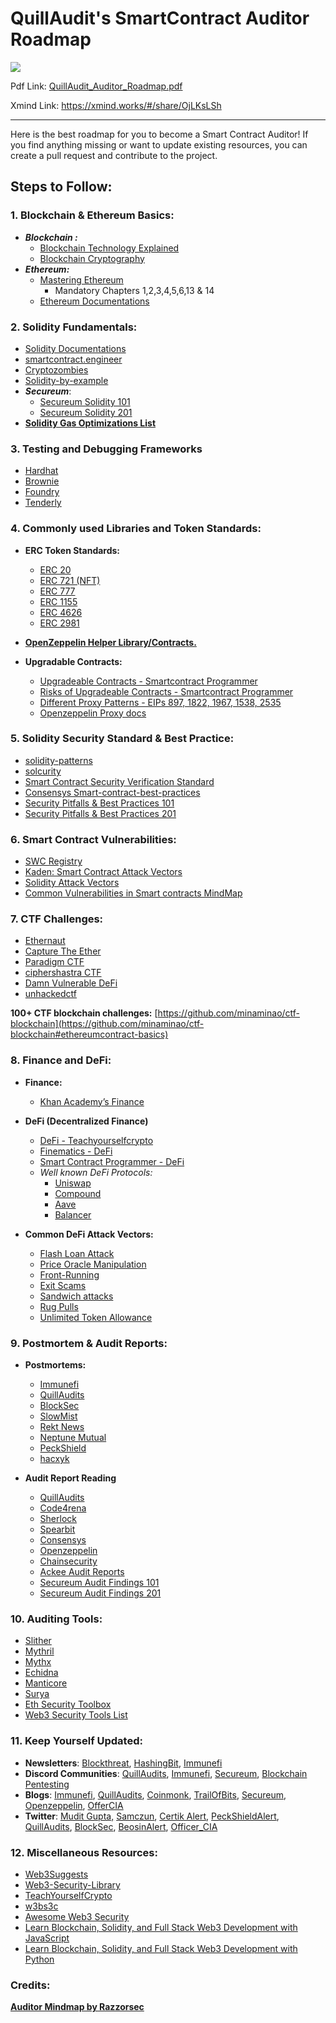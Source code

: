 # QuillAudit's SmartContract Auditor Roadmap

![](https://github.com/Quillhash/QuillAudit_Auditor_Roadmap/blob/main/files/QuillAudits_Auditor's_Roadmap.png)

Pdf Link: [QuillAudit_Auditor_Roadmap.pdf](https://github.com/Quillhash/QuillAudit_Auditor_Roadmap/blob/main/files/QuillAudits_Auditor's_Roadmap.pdf)

Xmind Link: https://xmind.works/#/share/OjLKsLSh

---
Here is the best roadmap for you to become a Smart Contract Auditor!
If you find anything missing or want to update existing resources, you can create a pull request and contribute to the project.

## Steps to Follow:

### 1. Blockchain & Ethereum Basics:

- ***Blockchain :***
    - [Blockchain Technology Explained](https://www.youtube.com/watch?v=qOVAbKKSH10)
    - [Blockchain Cryptography](https://101blockchains.com/blockchain-cryptography/)
- ***Ethereum:***
    - [Mastering Ethereum](https://github.com/ethereumbook/ethereumbook)
        - Mandatory Chapters 1,2,3,4,5,6,13 & 14
    - [Ethereum Documentations](https://ethereum.org/en/developers/)
    

### 2. Solidity Fundamentals:

- [Solidity Documentations](https://docs.soliditylang.org/en/latest/)
- [smartcontract.engineer](https://www.smartcontract.engineer/)
- [Cryptozombies](https://cryptozombies.io/en/course/)
- [Solidity-by-example](https://solidity-by-example.org/)
- ***Secureum***:
    - [Secureum Solidity 101](https://secureum.substack.com/p/solidity-101?s=r)
    - [Secureum Solidity 201](https://secureum.substack.com/p/solidity-201?s=r)
- **[Solidity Gas Optimizations List](https://github.com/iskdrews/awesome-solidity-gas-optimization)**

### 3. Testing and Debugging Frameworks

- [Hardhat](https://hardhat.org/guides/waffle-testing.html)
- [Brownie](https://eth-brownie.readthedocs.io/en/stable/)
- [Foundry](https://github.com/foundry-rs/foundry)
- [Tenderly](https://tenderly.co/)

### 4. Commonly used Libraries and Token Standards:

- **ERC Token Standards:**
    - [ERC 20](https://ethereum.org/en/developers/docs/standards/tokens/erc-20/)
    - [ERC 721 (NFT)](https://ethereum.org/en/developers/docs/standards/tokens/erc-721/)
    - [ERC 777](https://ethereum.org/en/developers/docs/standards/tokens/erc-777/)
    - [ERC 1155](https://ethereum.org/en/developers/docs/standards/tokens/erc-1155/)
    - [ERC 4626](https://ethereum.org/en/developers/docs/standards/tokens/erc-4626/)
    - [ERC 2981](https://eips.ethereum.org/EIPS/eip-2981)
    
- **[OpenZeppelin Helper Library/Contracts.](https://github.com/OpenZeppelin/openzeppelin-contracts)**

- **Upgradable Contracts:**
    - [Upgradeable Contracts - Smartcontract Programmer](https://www.youtube.com/watch?v=JgSj7IiE4jA)
    - [Risks of Upgradeable Contracts - Smartcontract Programmer](https://www.youtube.com/watch?v=XmxfB5JOt1Q)
    - [Different Proxy Patterns - EIPs 897, 1822, 1967, 1538, 2535](https://ethereum-blockchain-developer.com/110-upgrade-smart-contracts/00-project/)
    - [Openzeppelin Proxy docs](https://docs.openzeppelin.com/contracts/4.x/api/proxy)
    

### 5. Solidity Security Standard & Best Practice:

- [solidity-patterns](https://github.com/fravoll/solidity-patterns)
- [solcurity](https://github.com/transmissions11/solcurity)
- [Smart Contract Security Verification Standard](https://github.com/securing/SCSVS)
- [Consensys Smart-contract-best-practices](https://consensys.github.io/smart-contract-best-practices/)
- [Security Pitfalls & Best Practices 101](https://secureum.substack.com/p/security-pitfalls-and-best-practices-101)
- [Security Pitfalls & Best Practices 201](https://secureum.substack.com/p/security-pitfalls-and-best-practices-201)

### 6. Smart Contract Vulnerabilities:

- [SWC Registry](https://swcregistry.io/)
- [Kaden: Smart Contract Attack Vectors](https://github.com/KadenZipfel/smart-contract-attack-vectors)
- [Solidity Attack Vectors](https://github.com/Quillhash/Solidity-Attack-Vectors)
- [Common Vulnerabilities in Smart contracts MindMap](https://github.com/Anugrahsr/Awesome-web3-Security/blob/main/image/Vulnerabilities_in_Smart_contracts.png)

### 7. CTF Challenges:

- [Ethernaut](https://ethernaut.openzeppelin.com/)
- [Capture The Ether](https://capturetheether.com/)
- [Paradigm CTF](https://ctf.paradigm.xyz/)
- [ciphershastra CTF](https://ciphershastra.com/index.html)
- [Damn Vulnerable DeFi](https://www.damnvulnerabledefi.xyz/)
- [unhackedctf](https://github.com/unhackedctf)

**100+ CTF blockchain challenges:** [https://github.com/minaminao/ctf-blockchain](https://github.com/minaminao/ctf-blockchain#ethereumcontract-basics)

### 8. Finance and DeFi:

- **Finance:**
    - [Khan Academy’s Finance](https://www.khanacademy.org/economics-finance-domain/core-finance/derivative-securities)

- **DeFi (Decentralized Finance)**
    - [DeFi - Teachyourselfcrypto](https://teachyourselfcrypto.com/#ftoc-module-4-decentralized-finance-defi)
    - [Finematics - DeFi](https://www.youtube.com/watch?v=pWGLtjG-F5c&list=PLjrTIwaNiTwn39tg3sR_bPBWGHoznv47D)
    - [Smart Contract Programmer - DeFi](https://www.youtube.com/watch?v=qB2Ulx201wY&list=PLO5VPQH6OWdX-Rh7RonjZhOd9pb9zOnHW)
    - *Well known DeFi Protocols:*
        - [Uniswap](https://mvpworkshop.co/blog/uniswap-v3-explained-all-you-need-to-know/)
        - [Compound](https://mvpworkshop.co/blog/uniswap-v3-explained-all-you-need-to-know/)
        - [Aave](https://www.youtube.com/watch?v=WwE3lUq51gQ)
        - [Balancer](https://medium.com/token-terminal/eli5-what-is-balancer-labs-16c8cfe092d9)

- **Common DeFi Attack Vectors:**
    - [Flash Loan Attack](https://www.moonpay.com/blog/defi-flash-loans-explained)
    - [Price Oracle Manipulation](https://medium.com/beaver-smartcontract-security/defi-security-lecture-7-price-oracle-manipulation-d716cdeaaf77)
    - [Front-Running](https://www.securing.pl/en/front-running-attack-in-defi-applications-how-to-deal-with-it/)
    - [Exit Scams](https://www.acamstoday.org/cryptocurrency-exit-scams-what-they-are-and-how-to-avoid-them/)
    - [Sandwich attacks](https://trustwallet.com/blog/how-to-protect-yourself-from-sandwich-attacks)
    - [Rug Pulls](https://academy.binance.com/en/glossary/rug-pull)
    - [Unlimited Token Allowance](https://kalis.me/unlimited-erc20-allowances/)

### 9. Postmortem & Audit Reports:

- **Postmortems:**
    - [Immunefi](https://medium.com/@immunefi)
    - [QuillAudits](https://quillaudits.medium.com/)
    - [BlockSec](https://blocksecteam.medium.com/)
    - [SlowMist](https://slowmist.medium.com/)
    - [Rekt News](https://rekt.news/)
    - [Neptune Mutual](https://medium.com/@neptunemutual)
    - [PeckShield](https://twitter.com/peckshield)
    - [hacxyk](https://medium.com/@hacxyk)
    
- **Audit Report Reading**
    - [QuillAudits](https://github.com/Quillhash/QuillAudit_Reports)
    - [Code4rena](https://code4rena.com/reports)
    - [Sherlock](https://github.com/sherlock-audit)
    - [Spearbit](https://github.com/spearbit/portfolio/tree/master/pdfs)
    - [Consensys](https://consensys.net/diligence/audits/)
    - [Openzeppelin](https://blog.openzeppelin.com/security-audits/)
    - [Chainsecurity](https://chainsecurity.com/audits/)
    - [Ackee Audit Reports](https://ackeeblockchain.com/blog/)
    - [Secureum Audit Findings 101](https://secureum.substack.com/p/audit-findings-101)
    - [Secureum Audit Findings 201](https://secureum.substack.com/p/audit-findings-201)
    
### 10. Auditing Tools:

- [Slither](https://github.com/crytic/slither)
- [Mythril](https://github.com/ConsenSys/mythril)
- [Mythx](https://mythx.io/)
- [Echidna](https://github.com/crytic/echidna)
- [Manticore](https://github.com/trailofbits/manticore)
- [Surya](https://github.com/ConsenSys/surya)
- [Eth Security Toolbox](https://github.com/trailofbits/eth-security-toolbox)
- [Web3 Security Tools List](https://github.com/Quillhash/Web3-Security-Tools)

### 11. Keep Yourself Updated:

- **Newsletters**: [Blockthreat](https://newsletter.blockthreat.io/), [HashingBit](https://medium.com/quillhash/newsletters/hashing-bits-from-quillaudits), [Immunefi](https://immunefi.com/)
- **Discord Communities**: [QuillAudits](https://discord.com/invite/WYb8Gfz8yy), [Immunefi](https://discord.gg/BNaTu2MB), [Secureum](https://discord.com/invite/ZzqCFRg828), [Blockchain Pentesting](https://discord.gg/6hDDsHHX)
- **Blogs**: [Immunefi](https://medium.com/@immunefi), [QuillAudits](https://quillaudits.medium.com/),  [Coinmonk](https://medium.com/coinmonks), [TrailOfBits](https://blog.trailofbits.com/), [Secureum](https://secureum.substack.com/), [Openzeppelin](https://blog.openzeppelin.com/security-audits/), [OfferCIA](https://officercia.mirror.xyz/)
- **Twitter**: [Mudit Gupta,](https://twitter.com/Mudit__Gupta/)  [Samczun](https://twitter.com/samczsun), [Certik Alert](https://twitter.com/CertiKAlert), [PeckShieldAlert](https://twitter.com/PeckShieldAlert), [QuillAudits](https://twitter.com/QuillAudits), [BlockSec](https://twitter.com/BlockSecTeam), [BeosinAlert](https://twitter.com/BeosinAlert), [Officer_CIA](https://twitter.com/officer_cia)

### 12. Miscellaneous Resources:

- [Web3Suggests](https://web3suggest.xyz/)
- [Web3-Security-Library](https://github.com/immunefi-team/Web3-Security-Library)
- [TeachYourselfCrypto](https://teachyourselfcrypto.com)
- [w3bs3c](https://www.w3bs3c.com/)
- [Awesome Web3 Security](https://github.com/Anugrahsr/Awesome-web3-Security)
- [Learn Blockchain, Solidity, and Full Stack Web3 Development with JavaScript](https://www.youtube.com/watch?v=gyMwXuJrbJQ)
- [Learn Blockchain, Solidity, and Full Stack Web3 Development with Python](https://www.youtube.com/watch?v=M576WGiDBdQ)


### Credits:

[**Auditor Mindmap by Razzorsec**](https://github.com/razzorsec/AuditorsRoadmap)
